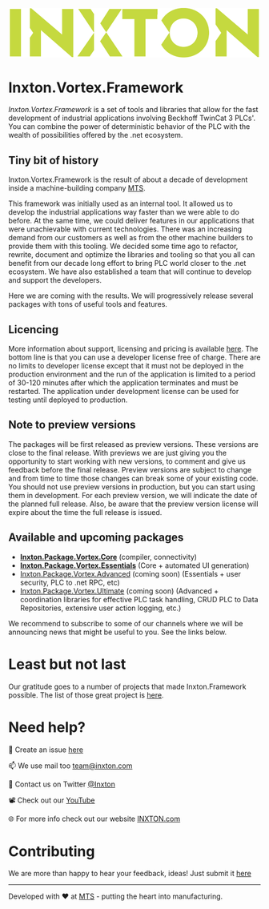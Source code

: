 ![Inxton logo](./common/assets/logo.png)

# Inxton.Vortex.Framework

*Inxton.Vortex.Framework* is a set of tools and libraries that allow for the fast development of industrial applications involving Beckhoff TwinCat 3 PLCs'. You can combine the power of deterministic behavior of the PLC with the wealth of possibilities offered by the .net ecosystem.

## Tiny bit of history

Inxton.Vortex.Framework is the result of about a decade of development inside a machine-building company [MTS](https://mts.sk/en).

This framework was initially used as an internal tool. It allowed us to develop the industrial applications way faster than we were able to do before. At the same time, we could deliver features in our applications that were unachievable with current technologies.   There was an increasing demand from our customers as well as from the other machine builders to provide them with this tooling. We decided some time ago to refactor, rewrite, document and optimize the libraries and tooling so that you all can benefit from our decade long effort to bring PLC world closer to the .net ecosystem. We have also established a team that will continue to develop and support the developers.

Here we are coming with the results. We will progressively release several packages with tons of useful tools and features.

## Licencing

 More information about support, licensing and pricing is available [here](https://www.inxton.com). The bottom line is that you can use a developer license free of charge. There are no limits to developer license except that it must not be deployed in the production environment and the run of the application is limited to a period of 30-120 minutes after which the application terminates and must be restarted. The application under development license can be used for testing until deployed to production.

## Note to preview versions

The packages will be first released as preview versions. These versions are close to the final release. With previews we are just giving you the opportunity to start working with new versions, to comment and give us feedback before the final release. Preview versions are subject to change and from time to time those changes can break some of your existing code. You should not use preview versions in production, but you can start using them in development. For each preview version, we will indicate the date of the planned full release. Also, be aware that the preview version license will expire about the time the full release is issued.

## Available and upcoming packages

- **[Inxton.Package.Vortex.Core](./Inxton.Package.Vortex.Core/README.md)** (compiler, connectivity)
- **[Inxton.Package.Vortex.Essentials](./Inxton.Package.Vortex.Essentials/README.md)** (Core + automated UI generation)
- [Inxton.Package.Vortex.Advanced](https://www.inxton.com) (coming soon) (Essentials + user security, PLC to .net RPC, etc)
- [Inxton.Package.Vortex.Ultimate](https://www.inxton.com) (coming soon) (Advanced + coordination libraries for effective PLC task handling, CRUD PLC to Data Repositories, extensive user action logging, etc.)

We recommend to subscribe to some of our channels where we will be announcing news that might be useful to you. See the links below.

# Least but not last

Our gratitude goes to a number of projects that made Inxton.Framework possible. The list of those great project is [here](https://github.com/Inxton/Legal/blob/master/notices.md).

# Need help?

🧪  Create an issue [here](https://github.com/Inxton/Feedback/issues/new/choose)

📫  We use mail too team@inxton.com

🐤  Contact us on Twitter [@Inxton](https://twitter.com/inxtonteam)

📽  Check out our [YouTube](https://www.youtube.com/channel/UCB3EcnWyLSsV5gqSt8PRDXA/featured)

🌐  For more info check out our website [INXTON.com](https://www.inxton.com/)

# Contributing

We are more than happy to hear your feedback, ideas!
Just submit it [here](https://github.com/Inxton/Feedback/issues/new/choose)  

---
Developed with ❤ at [MTS](https://www.mts.sk/en) - putting the heart into manufacturing.
